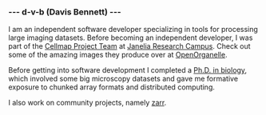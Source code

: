 ### --- d-v-b (Davis Bennett) ---

I am an independent software developer specializing in tools for processing large imaging datasets. Before becoming an independent developer, I was part of the [Cellmap Project Team](https://4dcpjanelia.org/node/68) at [Janelia Research Campus](https://www.janelia.org/). Check out some of the amazing images they produce over at [OpenOrganelle](https://www.openorganelle.org).

Before getting into software development I completed a [Ph.D. in biology](https://www.proquest.com/openview/11e1f4d305f8c0a499b5383d86537f87/1?pq-origsite=gscholar&cbl=18750&diss=y), which involved some big microscopy datasets and gave me formative exposure to chunked array formats and distributed computing.

I also work on community projects, namely [zarr](https://github.com/zarr-developers/zarr-python).
